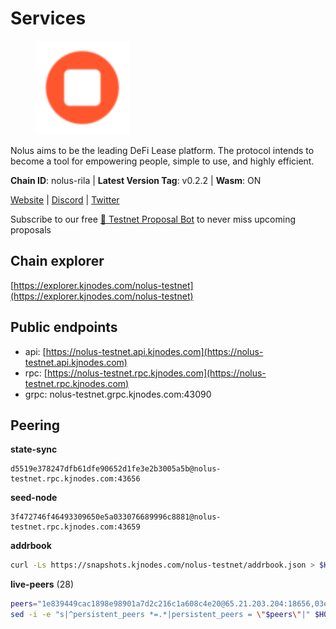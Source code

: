 # Services

<figure><img src="https://raw.githubusercontent.com/kj89/cosmos-images/main/logos/nolus.png" width="150" alt=""><figcaption></figcaption></figure>

Nolus aims to be the leading DeFi Lease platform. The protocol  intends to become a tool for empowering people, simple to use, and highly efficient.

**Chain ID**: nolus-rila | **Latest Version Tag**: v0.2.2 | **Wasm**: ON

[Website](https://www.nolus.io) | [Discord](https://discord.gg/nolus-protocol) | [Twitter](https://twitter.com/NolusProtocol)



Subscribe to our free [🤖 Testnet Proposal Bot](https://t.me/kjnodes_testnet_proposal_bot) to never miss upcoming proposals


## Chain explorer
[https://explorer.kjnodes.com/nolus-testnet](https://explorer.kjnodes.com/nolus-testnet)

## Public endpoints

* api: [https://nolus-testnet.api.kjnodes.com](https://nolus-testnet.api.kjnodes.com)
* rpc: [https://nolus-testnet.rpc.kjnodes.com](https://nolus-testnet.rpc.kjnodes.com)
* grpc: nolus-testnet.grpc.kjnodes.com:43090

## Peering

**state-sync**

```text
d5519e378247dfb61dfe90652d1fe3e2b3005a5b@nolus-testnet.rpc.kjnodes.com:43656
```

**seed-node**

```text
3f472746f46493309650e5a033076689996c8881@nolus-testnet.rpc.kjnodes.com:43659
```

**addrbook**
```bash
curl -Ls https://snapshots.kjnodes.com/nolus-testnet/addrbook.json > $HOME/.nolus/config/addrbook.json
```

**live-peers** (28)
```bash
peers="1e839449cac1898e98901a7d2c216c1a608c4e20@65.21.203.204:18656,03ec7af23216082eeccc690b7bdcbe497bf2dcf8@136.243.88.91:9000,33f4b7f56b6708526f0638162f020394de0ce5e9@65.21.229.33:28656,5c2a752c9b1952dbed075c56c600c3a79b58c395@195.3.220.135:27016,228b1139c787fcb02358d99db748119123cf08c0@65.109.65.163:20756,55efbf3711e104ada09b4dadba5890ea2a96d4b7@65.109.116.204:20756,b0fa31de7a29b92b4c910cbafb2789626a1db8a9@65.108.9.164:20756,d71f6a702561b08023810464a96668045dbabd9e@95.214.55.25:26656,ee7579d3dadb725ce0ed1e453fd72c2fcbb7b9af@142.132.208.26:26356,79eea22837193c2b8e4d9ad1c633486f30faaa1c@144.76.27.79:56656,0760923eff6e1e890a55e3c3d6b1330d60c2f870@185.246.86.152:26656,654e76e7d4b27fdb3a931fe2d44c51184d8a5731@5.161.78.48:26656,f9734a35578309156308f12eba510ef995de4769@165.22.111.173:20756,8b0b427b4567a7a66f05fab1146ee97b52ad7958@93.189.30.119:26656,6c7df995fc208bf1e46b247eea141923868d9452@185.144.99.9:26656,73e55e512de96e81fa025463f1581daf64172f76@65.108.13.154:31656,46e87e63ebfb628613a7c33ff69946ebd45fa510@176.99.142.180:36656,538e2a3d6e96cd7bc0635eaa3f8f3695f26503a7@65.108.104.167:21656,89d4b6b28f4399f49c82f9b0e891463f07f26cfe@95.216.65.177:29656,32600634c623952e36ebf2c14fd1a0f91e890078@38.242.222.153:26656,e6e48680fa62c03bed242c52eb21d3cbe44a6752@46.8.210.144:26856,5d323e4127ebf0c3139f3081765606e32052fa3e@65.109.92.148:26656,3413989cce29fa5913eb149cbdee4ea5ee02b579@194.34.232.124:55656,b4553ec94efe9cb11c684661042eedc2adf6ead3@23.88.74.54:42656,b7d04a32d5c0e9b7e1095c4d81f5bebfd03138db@65.108.8.28:61456,d5519e378247dfb61dfe90652d1fe3e2b3005a5b@65.109.68.190:43656,fcb82df30d2056c3af024fb389e173d683fe8229@65.108.105.48:19756,50d786a2d242839fe2bdb69bee694d7ffa455824@5.161.60.42:18656"
sed -i -e "s|^persistent_peers *=.*|persistent_peers = \"$peers\"|" $HOME/.nolus/config/config.toml
```
